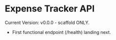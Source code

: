 # Expense Tracker API

Current Version: v0.0.0 - scaffold ONLY. 
- First functional endpoint (/health) landing next.